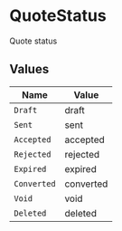 # QuoteStatus

Quote status


## Values

| Name        | Value       |
| ----------- | ----------- |
| `Draft`     | draft       |
| `Sent`      | sent        |
| `Accepted`  | accepted    |
| `Rejected`  | rejected    |
| `Expired`   | expired     |
| `Converted` | converted   |
| `Void`      | void        |
| `Deleted`   | deleted     |